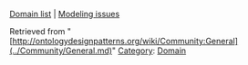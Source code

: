 [Domain list](../Community/Domain.md "Community:Domain") | [Modeling issues](../Community/Main.md "Community:Main")


Retrieved from "[http://ontologydesignpatterns.org/wiki/Community:General](../Community/General.md)"
 [Category](http://ontologydesignpatterns.org/wiki/Special:Categories "Special:Categories"): [Domain](../Category/Domain.md "Category:Domain")